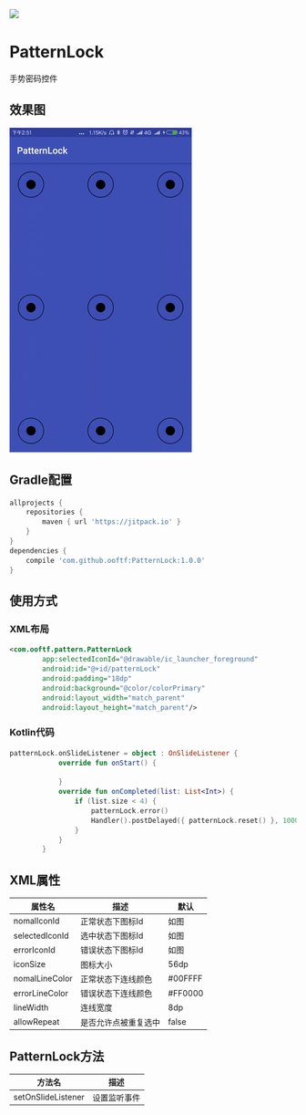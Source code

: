
[![](https://jitpack.io/v/ooftf/PatternLock.svg)](https://jitpack.io/#ooftf/PatternLock)
# PatternLock
手势密码控件
## 效果图
![](https://github.com/ooftf/PatternLock/raw/master/art/PatternLock.gif)
## Gradle配置
```gradle
allprojects {
    repositories {
        maven { url 'https://jitpack.io' }
    }
}
dependencies {
    compile 'com.github.ooftf:PatternLock:1.0.0'
}
```
## 使用方式
### XML布局
```xml
<com.ooftf.pattern.PatternLock
        app:selectedIconId="@drawable/ic_launcher_foreground"
        android:id="@+id/patternLock"
        android:padding="18dp"
        android:background="@color/colorPrimary"
        android:layout_width="match_parent"
        android:layout_height="match_parent"/>
```
### Kotlin代码
```kotlin
patternLock.onSlideListener = object : OnSlideListener {
            override fun onStart() {

            }
            override fun onCompleted(list: List<Int>) {
                if (list.size < 4) {
                    patternLock.error()
                    Handler().postDelayed({ patternLock.reset() }, 1000)
                }
            }
        }
```
## XML属性
|属性名|描述|默认|
|---|---|---|
|nomalIconId|正常状态下图标Id|如图|
|selectedIconId|选中状态下图标Id|如图|
|errorIconId|错误状态下图标Id|如图|
|iconSize|图标大小|56dp|
|nomalLineColor|正常状态下连线颜色|#00FFFF|
|errorLineColor|错误状态下连线颜色|#FF0000|
|lineWidth|连线宽度|8dp|
|allowRepeat|是否允许点被重复选中|false|
## PatternLock方法
|方法名|描述|
|---|---|
|setOnSlideListener|设置监听事件|
